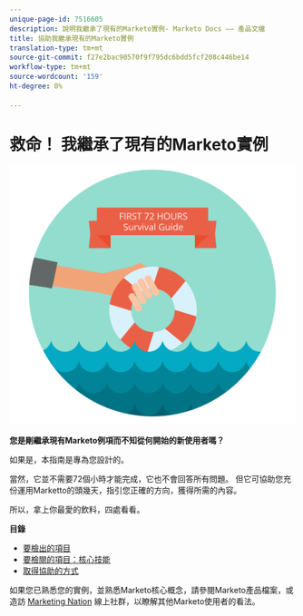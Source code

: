 ```yaml
---
unique-page-id: 7516605
description: 說明我繼承了現有的Marketo實例- Marketo Docs —— 產品文檔
title: 協助我繼承現有的Marketo實例
translation-type: tm+mt
source-git-commit: f27e2bac90570f9f795dc6bdd5fcf208c446be14
workflow-type: tm+mt
source-wordcount: '159'
ht-degree: 0%

---
```



# 救命！ 我繼承了現有的Marketo實例

![](assets/help-ive-inherited-an-existing-marketo-instance.png)

**您是剛繼承現有Marketo例項而不知從何開始的新使用者嗎？**

如果是，本指南是專為您設計的。

當然，它並不需要72個小時才能完成，它也不會回答所有問題。 但它可協助您充份運用Marketto的頭幾天，指引您正確的方向，獲得所需的內容。

所以，拿上你最愛的飲料，四處看看。

**目錄**

* [要檢出的項目](/help/marketo/getting-started/inheriting-a-marketo-instance/items-to-check-off.md)
* [要檢閱的項目：核心技能](/help/marketo/getting-started/inheriting-a-marketo-instance/things-to-review-core-skills.md)
* [取得協助的方式](/help/marketo/getting-started/inheriting-a-marketo-instance/ways-to-get-help.md)

如果您已熟悉您的實例，並熟悉Marketo核心概念，請參閱Marketo產品檔案，或造訪 [Marketing Nation](https://nation.marketo.com/) 線上社群，以瞭解其他Marketo使用者的看法。
